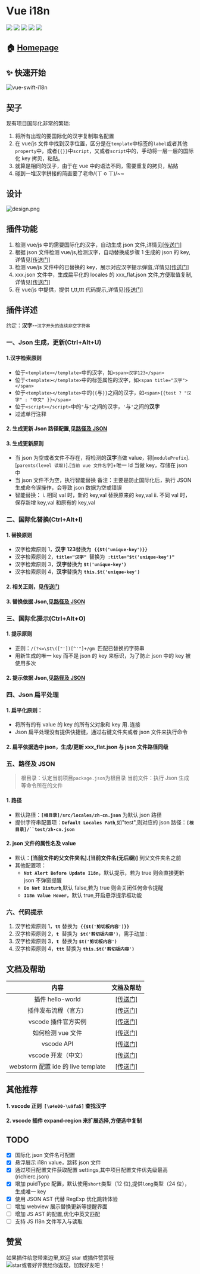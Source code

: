 # Vue i18n

[![](https://vsmarketplacebadge.apphb.com/version/RichieChoo.vue-swift-i18n.svg)](https://marketplace.visualstudio.com/items?itemName=RichieChoo.vue-swift-i18n)
[![](https://vsmarketplacebadge.apphb.com/installs-short/RichieChoo.vue-swift-i18n.svg)](https://marketplace.visualstudio.com/items?itemName=RichieChoo.vue-swift-i18n)
[![](https://vsmarketplacebadge.apphb.com/downloads-short/RichieChoo.vue-swift-i18n.svg)](https://marketplace.visualstudio.com/items?itemName=RichieChoo.vue-swift-i18n)
[![](https://vsmarketplacebadge.apphb.com/rating-short/RichieChoo.vue-swift-i18n.svg)](https://marketplace.visualstudio.com/items?itemName=RichieChoo.vue-swift-i18n)
[![](https://vsmarketplacebadge.apphb.com/trending-monthly/RichieChoo.vue-swift-i18n.svg)](https://marketplace.visualstudio.com/items?itemName=RichieChoo.vue-swift-i18n)

## 🏠 [Homepage](https://vueswifti18n.richieyu.club)


## ✨ 快速开始
![vue-swift-i18n](https://cdn.nlark.com/yuque/0/2020/gif/111625/1592184981019-4f136ddf-b31f-4102-9a60-8daa65aded6d.gif)

## 契子

现有项目国际化非常的繁琐:

1. 将所有出现的要国际化的汉字复制取名配置
1. 在 vue/js 文件中找到汉字位置，区分是在`template`中标签的`label`或者其他`property`中，或者`{{}}`中`script`，又或者`script`中的，手动将一层一层的国际化 key 拷贝，粘贴。
1. 就算是相同的汉子，由于在 vue 中的语法不同，需要重复的拷贝，粘贴
1. 碰到一堆汉字拼接的简直要了老命/(ㄒ o ㄒ)/~~

## 设计

![design.png](https://cdn.nlark.com/yuque/0/2020/png/111625/1582165204110-151c4717-556e-443e-8975-cb29cbcbe83f.png "design")

## 插件功能

1. 检测 vue/js 中的需要国际化的汉字，自动生成 json 文件,详情见[[传送门]](#Ne7u1)
1. 根据 json 文件检测 vue/js,检测汉字，自动替换成步骤 1 生成的 json 的 key,详情见[[传送门]](#ypf2z)
1. 检测 vue/js 文件中的已替换的 key，展示对应汉字提示弹窗,详情见[[传送门]](#qkRns)
1. xxx.json 文件中，生成扁平化的 locales 的 xxx_flat.json 文件,方便取值复制,详情见[[传送门]](#AupC0)
1. 在 vue/js 中提供，提供 t,tt,ttt 代码提示,详情见[[传送门]](#8c0Fn)


## 插件详述

约定：**汉字**--`汉字开头的连续非空字符串`

### 一、Json 生成，更新(Ctrl+Alt+U)

#### 1.汉字检索原则
  - 位于`<template></template>`中的汉字，如`<span>汉字123</span>`
  - 位于`<template></template>`中的标签属性的汉字，如`<span title="汉字"></span>`
  - 位于`<template></template>`中的`{{`与`}}`之间的汉字，如`<span>{{test ? "汉字" : "中文" }}</span>`
  - 位于`<script></script>`中的`"`与`"`之间的汉字，`'`与`'`之间的**汉字**
  - 过滤单行注释
#### 2. 生成更新 Json 路径配置,见[路径及 JSON](#r4EQa)
#### 3. 生成更新原则
  - 当 json 为空或者文件不存在，将检测的**汉字**当做 value，将[`modulePrefix`].[`parents(level 读取)`].[`当前 vue 文件名字`]+唯一 Id 当做 key，存储在 json 中
  - 当 json 文件不为空，执行智能替换
    备注：主要是防止国际化后，执行 JSON 生成命令误操作，会导致 json 数据为空或错误
  - 智能替换：
    i. 相同 val 时，新的 key,val 替换原来的 key,val
    ii. 不同 val 时，保存新增 key,val 和原有的 key,val

### 二、国际化替换(Ctrl+Alt+I)

#### 1. 替换原则

- 汉字检索原则 1，**汉字 123**替换为  **`{{$t('unique-key')}}`**
- 汉字检索原则 2，**`title="汉字"`**  替换为  **`:title="$t('unique-key')"`**
- 汉字检索原则 3，**汉字**替换为 **`$t('unique-key')`**
- 汉字检索原则 4，**汉字**替换为 **`this.$t('unique-key')`**

#### 2. 相关正则，见[传送门](https://github.com/RichieChoo/vue-swift-i18n/blob/master/utils/regex.js)
#### 3. 替换依据 Json,见[路径及 JSON](#r4EQa)

### 三、国际化提示(Ctrl+Alt+O)

#### 1. 提示原则

- 正则：`/(?<=\$t\(["'])[^'"]+/gm`  匹配已替换的字符串
- 用新生成的唯一 key 而不是 json 的 key 来标识，为了防止 json 中的 key 被使用多次

#### 2. 提示依据 Json,见[路径及 JSON](#r4EQa)

### 四、Json 扁平处理

#### 1. 扁平化原则：

- 将所有的有 value 的 key 的所有父对象和 key 用`.`连接
- Json 扁平处理没有提供快捷键，通过右键文件夹或者 json 文件来执行命令

#### 2. 扁平依据选中 json，生成/更新 xxx_flat.json 与 json 文件路径同级

### 五、路径及 JSON

> 根目录：认定当前项目`package.json`为根目录
> 当前文件：执行 Json 生成等命令所在的文件

#### 1. 路径

- 默认路径：**`[根目录]/src/locales/zh-cn.json`** 为默认 json 路径
- 提供字符串配置项：**`Default Locales Path`**,如"test",则对应的 json 路径：**` [根目录]/``test/zh-cn.json `**

#### 2. json 文件的属性名及 value

- 默认：**[当前文件的父文件夹名].[当前文件名(无后缀)]**
  到父文件夹名之前
- 其他配置项：
  - **`Not Alert Before Update I18n`**，默认提示，若为 true 则会直接更新 json 不弹窗提醒
  - **`Do Not Disturb`**,默认 false,若为 true 则会关闭任何命令提醒
  - **`I18n Value Hover`**，默认 true,开启悬浮提示框功能

### 六、代码提示

1. 汉字检索原则 1，**`tt`** 替换为  **`{{$t('剪切板内容')}}`**
1. 汉字检索原则 2，**`t`**  替换为  **`$t('剪切板内容')`**，需手动加`：`
1. 汉字检索原则 3，**`t`**  替换为 **`$t('剪切板内容')`**
1. 汉字检索原则 4，**`ttt`** 替换为 **`this.$t('剪切板内容')`**

## 文档及帮助

|                内容                |                                           文档及帮助                                           |
| :--------------------------------: | :--------------------------------------------------------------------------------------------: |
|          插件 hello-world          |         [[传送门]](https://code.visualstudio.com/api/get-started/your-first-extension)         |
|        插件发布流程（官方）        |   [[传送门]](https://code.visualstudio.com/api/working-with-extensions/publishing-extension)   |
|        vscode 插件官方实例         |               [[传送门]](https://github.com/microsoft/vscode-extension-samples)                |
|         如何检测 vue 文件          | [[传送门]](https://code.visualstudio.com/api/language-extensions/language-configuration-guide) |
|             vscode API             |              [[传送门]](https://code.visualstudio.com/api/references/vscode-api)               |
|        vscode 开发（中文）         |         [[传送门]](https://www.cnblogs.com/liuxianan/p/vscode-plugin-hello-world.html)         |
| webstorm 配置 ide 的 live template |                       [[传送门]](https://www.jianshu.com/p/02a2d2c1b556)                       |

## 其他推荐

#### 1. vscode 正则  `[\u4e00-\u9fa5]` 查找汉字
#### 2. vscode 插件 expand-region 来扩展选择,方便选中复制

## TODO

- [x] 国际化 json 文件名可配置
- [x] 悬浮展示 i18n value，跳转 json 文件
- [x] 通过项目配置文件获取配置 settings,其中项目配置文件优先级最高(richierc.json)
- [x] 增加 puidType 配置，默认使用`short`类型（12 位),提供`long`类型（24 位），生成唯一 key
- [x] 使用 JSON AST 代替 RegExp 优化跳转体验
- [ ] 增加 webview 展示替换更新等提醒界面
- [ ] 增加 JS AST 的配置,优化中英文匹配
- [ ] 支持 JS I18n 文件写入与读取

## 赞赏

如果插件给您带来边里,欢迎 star 或插件赞赏哦
![star或者好评我给你返现，加我好友吧！](https://cdn.nlark.com/yuque/0/2020/png/111625/1591099372734-9be6b399-dc8e-4b2b-9313-b2f6b4c0169c.png "star或者好评我给你返现，加我好友吧！")

